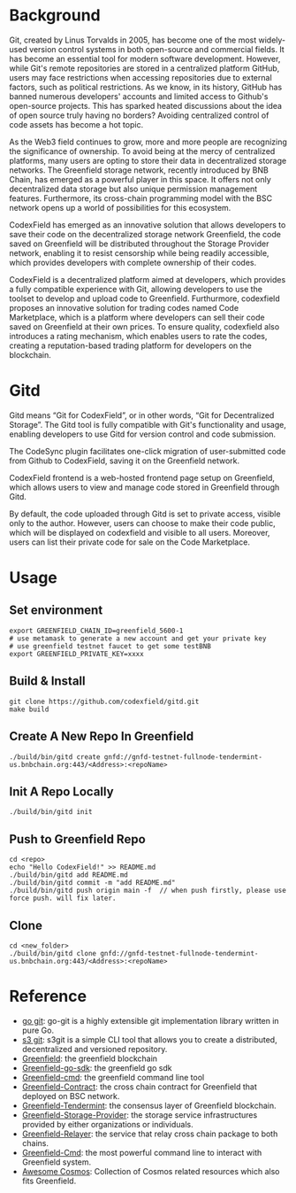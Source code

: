 

# Background
Git, created by Linus Torvalds in 2005, has become one of the most widely-used version control systems in both open-source and commercial fields. It has become an essential tool for modern software development. However, while Git's remote repositories are stored in a centralized platform GitHub, users may face restrictions when accessing repositories due to external factors, such as political restrictions. As we know, in its history, GitHub has banned numerous developers' accounts and limited access to Github's open-source projects. This has sparked heated discussions about the idea of open source truly having no borders? Avoiding centralized control of code assets has become a hot topic.

As the Web3 field continues to grow, more and more people are recognizing the significance of ownership. To avoid being at the mercy of centralized platforms, many users are opting to store their data in decentralized storage networks. The Greenfield storage network, recently introduced by BNB Chain, has emerged as a powerful player in this space. It offers not only decentralized data storage but also unique permission management features. Furthermore, its cross-chain programming model with the BSC network opens up a world of possibilities for this ecosystem.

CodexField has emerged as an innovative solution that allows developers to save their code on the decentralized storage network Greenfield, the code saved on Greenfield will be distributed throughout the Storage Provider network, enabling it to resist censorship while being readily accessible, which provides developers with complete ownership of their codes.

CodexField is a decentralized platform aimed at developers, which provides a fully compatible experience with Git, allowing developers to use the toolset to develop and upload code to Greenfield. Furthurmore, codexfield proposes an innovative solution for trading codes named Code Marketplace, which is a platform where developers can sell their code saved on Greenfield at their own prices. To ensure quality, codexfield also introduces a rating mechanism, which enables users to rate the codes, creating a reputation-based trading platform for developers on the blockchain.


# Gitd 

Gitd means “Git for CodexField”, or in other words, “Git for Decentralized Storage”. The Gitd tool is fully compatible with Git's functionality and usage, enabling developers to use Gitd for version control and code submission.

The CodeSync plugin facilitates one-click migration of user-submitted code from Github to CodexField, saving it on the Greenfield network.

CodexField frontend is a web-hosted frontend page setup on Greenfield, which allows users to view and manage code stored in Greenfield through Gitd.

By default, the code uploaded through Gitd is set to private access, visible only to the author. However, users can choose to make their code public, which will be displayed on codexfield and visible to all users. Moreover, users can list their private code for sale on the Code Marketplace.

# Usage
## Set environment

```shell
export GREENFIELD_CHAIN_ID=greenfield_5600-1
# use metamask to generate a new account and get your private key
# use greenfield testnet faucet to get some testBNB
export GREENFIELD_PRIVATE_KEY=xxxx
```
## Build & Install

```shell
git clone https://github.com/codexfield/gitd.git
make build
```

## Create A New Repo In Greenfield

```shell
./build/bin/gitd create gnfd://gnfd-testnet-fullnode-tendermint-us.bnbchain.org:443/<Address>:<repoName>
```

## Init A Repo Locally
```shell
./build/bin/gitd init
```

## Push to Greenfield Repo
```shell
cd <repo>
echo "Hello CodexField!" >> README.md
./build/bin/gitd add README.md
./build/bin/gitd commit -m "add README.md"
./build/bin/gitd push origin main -f  // when push firstly, please use force push. will fix later.
```

## Clone 

```shell
cd <new_folder>
./build/bin/gitd clone gnfd://gnfd-testnet-fullnode-tendermint-us.bnbchain.org:443/<Address>:<repoName>
```


# Reference

- [go git](https://github.com/go-git/go-git): go-git is a highly extensible git implementation library written in pure Go.
- [s3 git](https://github.com/s3git/s3git): s3git is a simple CLI tool that allows you to create a distributed, decentralized and versioned repository.
- [Greenfield](https://github.com/bnb-chain/greenfield): the greenfield blockchain
- [Greenfield-go-sdk](https://github.com/bnb-chain/greenfield-go-sdk): the greenfield go sdk
- [Greenfield-cmd](https://github.com/bnb-chain/greenfield-cmd): the greenfield command line tool
- [Greenfield-Contract](https://github.com/bnb-chain/greenfield-contracts): the cross chain contract for Greenfield that deployed on BSC network.
- [Greenfield-Tendermint](https://github.com/bnb-chain/greenfield-tendermint): the consensus layer of Greenfield blockchain.
- [Greenfield-Storage-Provider](https://github.com/bnb-chain/greenfield-storage-provider): the storage service infrastructures provided by either organizations or individuals.
- [Greenfield-Relayer](https://github.com/bnb-chain/greenfield-relayer): the service that relay cross chain package to both chains.
- [Greenfield-Cmd](https://github.com/bnb-chain/greenfield-cmd): the most powerful command line to interact with Greenfield system.
- [Awesome Cosmos](https://github.com/cosmos/awesome-cosmos): Collection of Cosmos related resources which also fits Greenfield.